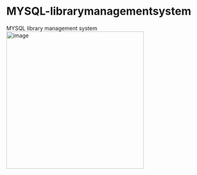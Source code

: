 # MYSQL-librarymanagementsystem
MYSQL library management system
<img width="359" alt="image" src="https://github.com/shibla-123/MYSQL-librarymanagementsystem/assets/162415493/2cdcd5e9-8bec-4d0d-a1f9-a4341a5c8e16">

